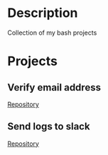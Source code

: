 # Description
Collection of my bash projects
# Projects
## Verify email address
[Repository](https://github.com/mohd-ahsan-mirza/verify-email-address)
## Send logs to slack
[Repository](https://github.com/mohd-ahsan-mirza/send-logs-to-slack)
